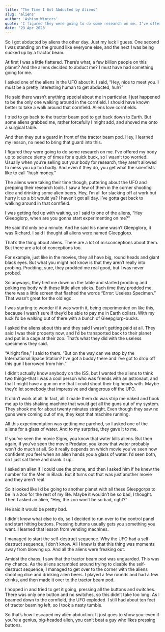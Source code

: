 ```yaml
---
title: "The Time I Got Abducted by Aliens"
slug: 'aliens'
author: 'Ashton Winters'
quote: 'I figured they were going to do some research on me. I’ve offered my body up to science plenty of times for a quick buck, so I wasn’t too worried. Usually when you’re selling out your body for research, they aren’t allowed to mess you up too badly.'
date: '23 Apr 2023'
---
```


So I got abducted by aliens the other day. Just my luck I guess. One second I was standing on the ground like everyone else, and the next I was being sucked up by a tractor beam.

At first I was a little flattered. There’s what, a few billion people on this planet? And the aliens decided to abduct me? I must have had something going for me.

I asked one of the aliens in the UFO about it. I said, “Hey, nice to meet you. I must be a pretty interesting human to get abducted, huh?”

He said there wasn’t anything special about me in particular. I just happened to be the only one walking around in the cornfield. I should have known better to take a walk around that cornfield. Aliens love cornfields.

I tried to go back to the tractor beam pod to get back down to Earth. But some aliens grabbed me, rather forcefully I might add, and shoved me onto a surgical table.

And then they put a guard in front of the tractor beam pod. Hey, I learned my lesson, no need to bring that guard into this.

I figured they were going to do some research on me. I’ve offered my body up to science plenty of times for a quick buck, so I wasn’t too worried. Usually when you’re selling out your body for research, they aren’t allowed to mess you up too badly. And even if they do, you get what the scientists like to call “hush money.”

The aliens were taking their time though, puttering about the UFO and prepping their research tools. I saw a few of them in the corner shooting dice and drinking some alien beers. Hey, I’m all for slacking off at work but hurry it up a bit would ya? I haven’t got all day. I’ve gotta get back to walking around in that cornfield.

I was getting fed up with waiting, so I said to one of the aliens, “Hey Gleepglorp, when are you gonna start experimenting on me?”

He said it’d only be a minute. And he said his name wasn’t Gleepglorp, it was Richard. I said I thought all aliens were named Gleepglorp.

That’s the thing about aliens. There are a lot of misconceptions about them. But there are a lot of conceptions too.

For example, just like in the movies, they all have big, round heads and giant black eyes. But what you might not know is that they aren’t really into probing. Prodding, sure, they prodded me real good, but I was never probed.

So anyways, they tied me down on the table and started prodding and poking my body with these little alien sticks. Each time they prodded me, there was a little screen that flashed the words “Error: Useless Specimen.” That wasn’t great for the old ego.

I was starting to wonder if it was worth it, being experimented on like this, because I wasn’t sure if they’d be able to pay me in Earth dollars. With my luck I’d be walking out of there with a bunch of Gleepglorp-bucks.

I asked the aliens about this and they said I wasn’t getting paid at all. They said I was their property now, and I’d be transported back to their planet and put in a cage at their zoo. That’s what they did with the useless specimens they said.

“Alright fine,” I said to them. “But on the way can we stop by the International Space Station? I’ve got a buddy there and I’ve got to drop off this gun I borrowed from him.”

I didn’t actually know anybody on the ISS, but I wanted the aliens to think two things–that I was a cool person who was friends with an astronaut, and that I might have a gun on me that I could shoot their big heads with. Maybe they’d let somebody that impressive and dangerous off the UFO.

It didn’t work at all. In fact, all it made them do was strip me naked and hook me up to this shaking machine that would get all the guns out of my system. They shook me for about twenty minutes straight. Even though they saw no guns were coming out of me, they kept that machine running.

All this experimentation was getting me parched, so I asked one of the aliens for a glass of water. And to my surprise, they gave it to me.

If you’ve seen the movie Signs, you know that water kills aliens. But then again, if you’ve seen the movie Predator, you know that water probably won’t do much at all. So it really depends on which movie you’ve seen how confident you feel when an alien hands you a glass of water. I’d seen both, so I just sat there and drank it up.

I asked an alien if I could use the phone, and then I asked him if he knew the number for the Men in Black. But it turns out that was just another movie and they aren’t real.

So it looked like I’d be going to another planet with all these Gleepgorps to be in a zoo for the rest of my life. Maybe it wouldn’t be so bad, I thought. Then I asked an alien, “Hey, the zoo won’t be so bad, right?” 

He said it would be pretty bad.

I didn’t know what else to do, so I decided to run over to the control panel and start hitting buttons. Pressing buttons usually gets you something you want. I learned that lesson from vending machines.

I managed to start the self-destruct sequence. Why the UFO had a self-destruct sequence, I don’t know. All I knew is that this thing was moments away from blowing up. And all the aliens were freaking out.

Amidst the chaos, I saw that the tractor beam pod was unguarded. This was my chance. As the aliens scrambled around trying to disable the self-destruct sequence, I managed to get over to the corner with the aliens shooting dice and drinking alien beers. I played a few rounds and had a few drinks, and then made it over to the tractor beam pod.

I hopped in and tried to get it going, pressing all the buttons and switches. There was only one button and no switches, so this didn’t take too long. As I beamed down to the cornfield, the UFO exploded. I still had about ten feet of tractor beaming left, so I took a nasty tumble.

So that’s how I escaped my alien abduction. It just goes to show you–even if you’re a genius, big-headed alien, you can’t beat a guy who likes pressing buttons.